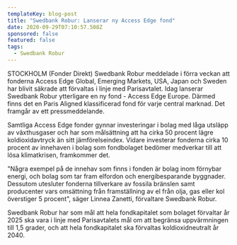 ```yaml
---
templateKey: blog-post
title: "Swedbank Robur: Lanserar ny Access Edge fond"
date: 2020-09-29T07:10:57.508Z
sponsored: false
featured: false
tags:
  - Swedbank Robur
---
```

STOCKHOLM (Fonder Direkt) Swedbank Robur meddelade i förra veckan att fonderna Access Edge Global, Emerging Markets, USA, Japan och Sweden har blivit säkrade att förvaltas i linje med Parisavtalet. Idag lanserar Swedbank Robur ytterligare en ny fond - Access Edge Europe. Därmed finns det en Paris Aligned klassificerad fond för varje central marknad. Det framgår av ett pressmeddelande.

Samtliga Access Edge fonder gynnar investeringar i bolag med låga utsläpp av växthusgaser och har som målsättning att ha cirka 50 procent lägre koldioxidavtryck än sitt jämförelseindex. Vidare investerar fonderna cirka 10 procent av innehaven i bolag som fondbolaget bedömer medverkar till att lösa klimatkrisen, framkommer det.

"Några exempel på de innehav som finns i fonden är bolag inom förnybar energi, och bolag som tar fram elfordon och energibesparande byggnader. Dessutom utesluter fonderna tillverkare av fossila bränslen samt producenter vars omsättning från framställning av el från olja, gas eller kol överstiger 5 procent", säger Linnea Zanetti, förvaltare Swedbank Robur.

Swedbank Robur har som mål att hela fondkapitalet som bolaget förvaltar år 2025 ska vara i linje med Parisavtalets mål om att begränsa uppvärmningen till 1,5 grader, och att hela fondkapitalet ska förvaltas koldioxidneutralt år 2040.